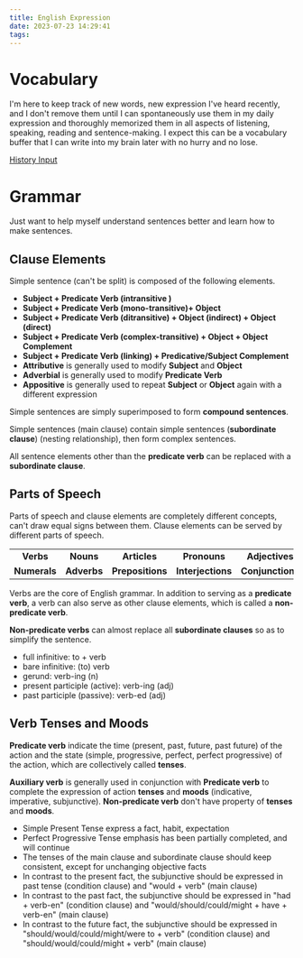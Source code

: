 ```yaml
---
title: English Expression
date: 2023-07-23 14:29:41
tags:
---
```


# Vocabulary

I'm here to keep track of new words, new expression I've heard recently, and I don't remove them until I can spontaneously use them in my daily expression and thoroughly memorized them in all aspects of listening, speaking, reading and sentence-making. I expect this can be a vocabulary buffer that I can write into my brain later with no hurry and no lose.

[History Input](../../../../2023/11/05/history-vocabulary)



# Grammar

Just want to help myself understand sentences better and learn how to make sentences.

## Clause Elements

Simple sentence (can't be split) is composed of the following elements.

- **Subject + Predicate Verb (intransitive )**
- **Subject + Predicate Verb (mono-transitive)+ Object**
- **Subject + Predicate Verb (ditransitive) + Object (indirect) + Object (direct)**
- **Subject + Predicate Verb (complex-transitive) + Object + Object Complement**
- **Subject + Predicate Verb (linking) + Predicative/Subject Complement**
- **Attributive** is generally used to modify **Subject** and **Object**
- **Adverbial** is generally used to modify **Predicate Verb**
- **Appositive** is generally used to repeat **Subject** or **Object** again with a different expression

Simple sentences are simply superimposed to form **compound sentences**.

Simple sentences (main clause) contain simple sentences (**subordinate clause**) (nesting relationship), then form complex sentences.

All sentence elements other than the **predicate verb** can be replaced with a **subordinate clause**.

## Parts of Speech

Parts of speech and clause elements are completely different concepts, can't draw equal signs between them. Clause elements can be served by different parts of speech.

|              |             |                  |                   |                  |
| :----------: | :---------: | :--------------: | :---------------: | :--------------: |
|  **Verbs**   |  **Nouns**  |   **Articles**   |   **Pronouns**    |  **Adjectives**  |
| **Numerals** | **Adverbs** | **Prepositions** | **Interjections** | **Conjunctions** |

Verbs are the core of English grammar. In addition to serving as a **predicate verb**, a verb can also serve as other clause elements, which is called a **non-predicate verb**. 

**Non-predicate verbs** can almost replace all **subordinate clauses** so as to simplify the sentence.

- full infinitive: to + verb
- bare infinitive: (to) verb
- gerund: verb-ing (n)
- present participle (active): verb-ing (adj)
- past participle (passive): verb-ed (adj)

## Verb Tenses and Moods

**Predicate verb** indicate the time (present, past, future, past future) of the action and the state (simple, progressive, perfect, perfect progressive) of the action, which are collectively called **tenses**.

**Auxiliary verb** is generally used in conjunction with **Predicate verb** to complete the expression of action **tenses** and **moods** (indicative, imperative, subjunctive). **Non-predicate verb** don't have property of **tenses** and **moods**.

- Simple Present Tense express a fact, habit, expectation
- Perfect Progressive Tense emphasis has been partially completed, and will continue
- The tenses of the main clause and subordinate clause should keep consistent, except for unchanging objective facts
- In contrast to the present fact, the subjunctive should be expressed in past tense (condition clause) and "would + verb" (main clause)
- In contrast to the past fact, the subjunctive should be expressed in "had + verb-en" (condition clause) and "would/should/could/might + have + verb-en" (main clause) 
- In contrast to the future fact, the subjunctive should be expressed in "should/would/could/might/were to + verb" (condition clause) and "should/would/could/might + verb" (main clause)



